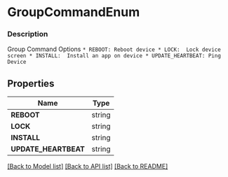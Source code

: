 # GroupCommandEnum


### Description

Group Command Options  ``` * REBOOT: Reboot device * LOCK:  Lock device screen * INSTALL:  Install an app on device * UPDATE_HEARTBEAT: Ping Device ``` 

## Properties
Name | Type
------------ | -------------
**REBOOT** | string
**LOCK** | string
**INSTALL** | string
**UPDATE_HEARTBEAT** | string

[[Back to Model list]](../README.md#documentation-for-models) [[Back to API list]](../README.md#documentation-for-api-endpoints) [[Back to README]](../README.md)


